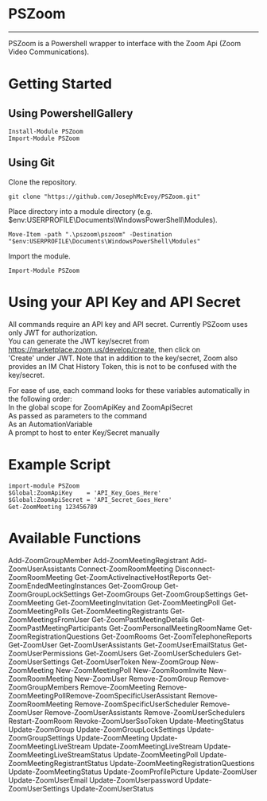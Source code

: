 # PSZoom #
- - - - 
PSZoom is a Powershell wrapper to interface with the Zoom Api (Zoom Video Communications). 

# Getting Started #
## Using PowershellGallery ##
```
Install-Module PSZoom
Import-Module PSZoom
```

## Using Git ##
Clone the repository.
```
git clone "https://github.com/JosephMcEvoy/PSZoom.git"
```
Place directory into a module directory (e.g. $env:USERPROFILE\Documents\WindowsPowerShell\Modules).
```
Move-Item -path ".\pszoom\pszoom" -Destination "$env:USERPROFILE\Documents\WindowsPowerShell\Modules"
```
Import the module.
```
Import-Module PSZoom
```

# Using your API Key and API Secret #
All commands require an API key and API secret. Currently PSZoom uses only JWT for authorization.  
You can generate the JWT key/secret from https://marketplace.zoom.us/develop/create, then click on  
'Create' under JWT.  Note that in addition to the key/secret, Zoom also provides an IM Chat History
Token, this is not to be confused with the key/secret.
  
For ease of use, each command looks for these variables automatically in the following order:  
    In the global scope for ZoomApiKey and ZoomApiSecret  
    As passed as parameters to the command  
    As an AutomationVariable  
    A prompt to host to enter Key/Secret manually  

# Example Script #
```
import-module PSZoom
$Global:ZoomApiKey    = 'API_Key_Goes_Here'  
$Global:ZoomApiSecret = 'API_Secret_Goes_Here'  
Get-ZoomMeeting 123456789
```

# Available Functions #
Add-ZoomGroupMember
Add-ZoomMeetingRegistrant
Add-ZoomUserAssistants
Connect-ZoomRoomMeeting
Disconnect-ZoomRoomMeeting
Get-ZoomActiveInactiveHostReports
Get-ZoomEndedMeetingInstances
Get-ZoomGroup
Get-ZoomGroupLockSettings
Get-ZoomGroups
Get-ZoomGroupSettings
Get-ZoomMeeting
Get-ZoomMeetingInvitation
Get-ZoomMeetingPoll
Get-ZoomMeetingPolls
Get-ZoomMeetingRegistrants
Get-ZoomMeetingsFromUser
Get-ZoomPastMeetingDetails
Get-ZoomPastMeetingParticipants
Get-ZoomPersonalMeetingRoomName
Get-ZoomRegistrationQuestions
Get-ZoomRooms
Get-ZoomTelephoneReports
Get-ZoomUser
Get-ZoomUserAssistants
Get-ZoomUserEmailStatus
Get-ZoomUserPermissions
Get-ZoomUsers
Get-ZoomUserSchedulers
Get-ZoomUserSettings
Get-ZoomUserToken
New-ZoomGroup
New-ZoomMeeting
New-ZoomMeetingPoll
New-ZoomRoomInvite
New-ZoomRoomMeeting
New-ZoomUser
Remove-ZoomGroup
Remove-ZoomGroupMembers
Remove-ZoomMeeting
Remove-ZoomMeetingPollRemove-ZoomSpecificUserAssistant
Remove-ZoomRoomMeeting
Remove-ZoomSpecificUserScheduler
Remove-ZoomUser
Remove-ZoomUserAssistants
Remove-ZoomUserSchedulers
Restart-ZoomRoom
Revoke-ZoomUserSsoToken
Update-MeetingStatus
Update-ZoomGroup
Update-ZoomGroupLockSettings
Update-ZoomGroupSettings
Update-ZoomMeeting
Update-ZoomMeetingLiveStream
Update-ZoomMeetingLiveStream
Update-ZoomMeetingLiveStreamStatus
Update-ZoomMeetingPoll
Update-ZoomMeetingRegistrantStatus
Update-ZoomMeetingRegistrationQuestions
Update-ZoomMeetingStatus
Update-ZoomProfilePicture
Update-ZoomUser
Update-ZoomUserEmail
Update-ZoomUserpassword
Update-ZoomUserSettings
Update-ZoomUserStatus

